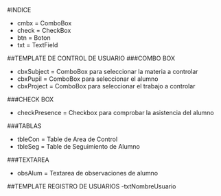 #INDICE
- cmbx = ComboBox
- check = CheckBox
- btn = Boton
- txt = TextField

##TEMPLATE DE CONTROL DE USUARIO
###COMBO BOX
- cbxSubject = ComboBox para seleccionar la materia a controlar
- cbxPupil = ComboBox para seleccionar el alumno
- cbxProject = ComboBox para seleccionar el trabajo a controlar

###CHECK BOX
- checkPresence = Checkbox para comprobar la asistencia del alumno

###TABLAS
- tbleCon = Table de Area de Control
- tbleSeg = Table de Seguimiento de Alumno
 
###TEXTAREA
- obsAlum = Textarea de observaciones de alumno

##TEMPLATE REGISTRO DE USUARIOS
-txtNombreUsuario

